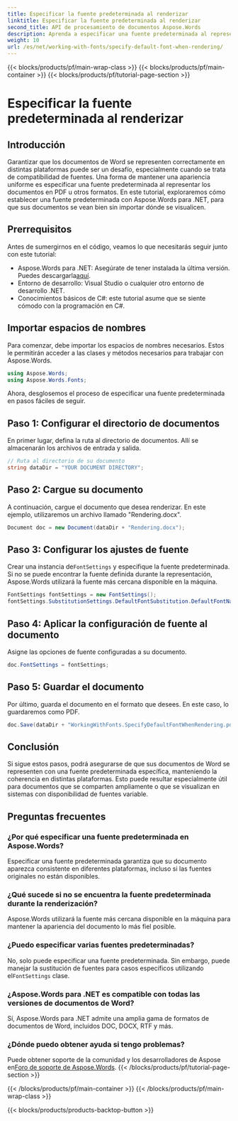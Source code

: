 ```yaml
---
title: Especificar la fuente predeterminada al renderizar
linktitle: Especificar la fuente predeterminada al renderizar
second_title: API de procesamiento de documentos Aspose.Words
description: Aprenda a especificar una fuente predeterminada al representar documentos de Word con Aspose.Words para .NET. Garantice una apariencia uniforme de los documentos en todas las plataformas.
weight: 10
url: /es/net/working-with-fonts/specify-default-font-when-rendering/
---
```


{{< blocks/products/pf/main-wrap-class >}}
{{< blocks/products/pf/main-container >}}
{{< blocks/products/pf/tutorial-page-section >}}

# Especificar la fuente predeterminada al renderizar

## Introducción

Garantizar que los documentos de Word se representen correctamente en distintas plataformas puede ser un desafío, especialmente cuando se trata de compatibilidad de fuentes. Una forma de mantener una apariencia uniforme es especificar una fuente predeterminada al representar los documentos en PDF u otros formatos. En este tutorial, exploraremos cómo establecer una fuente predeterminada con Aspose.Words para .NET, para que sus documentos se vean bien sin importar dónde se visualicen.

## Prerrequisitos

Antes de sumergirnos en el código, veamos lo que necesitarás seguir junto con este tutorial:

- Aspose.Words para .NET: Asegúrate de tener instalada la última versión. Puedes descargarla[aquí](https://releases.aspose.com/words/net/).
- Entorno de desarrollo: Visual Studio o cualquier otro entorno de desarrollo .NET.
- Conocimientos básicos de C#: este tutorial asume que se siente cómodo con la programación en C#.

## Importar espacios de nombres

Para comenzar, debe importar los espacios de nombres necesarios. Estos le permitirán acceder a las clases y métodos necesarios para trabajar con Aspose.Words.

```csharp
using Aspose.Words;
using Aspose.Words.Fonts;
```

Ahora, desglosemos el proceso de especificar una fuente predeterminada en pasos fáciles de seguir.

## Paso 1: Configurar el directorio de documentos

En primer lugar, defina la ruta al directorio de documentos. Allí se almacenarán los archivos de entrada y salida.

```csharp
// Ruta al directorio de su documento
string dataDir = "YOUR DOCUMENT DIRECTORY";
```

## Paso 2: Cargue su documento

A continuación, cargue el documento que desea renderizar. En este ejemplo, utilizaremos un archivo llamado "Rendering.docx".

```csharp
Document doc = new Document(dataDir + "Rendering.docx");
```

## Paso 3: Configurar los ajustes de fuente

 Crear una instancia de`FontSettings` y especifique la fuente predeterminada. Si no se puede encontrar la fuente definida durante la representación, Aspose.Words utilizará la fuente más cercana disponible en la máquina.

```csharp
FontSettings fontSettings = new FontSettings();
fontSettings.SubstitutionSettings.DefaultFontSubstitution.DefaultFontName = "Arial Unicode MS";
```

## Paso 4: Aplicar la configuración de fuente al documento

Asigne las opciones de fuente configuradas a su documento.

```csharp
doc.FontSettings = fontSettings;
```

## Paso 5: Guardar el documento

Por último, guarda el documento en el formato que desees. En este caso, lo guardaremos como PDF.

```csharp
doc.Save(dataDir + "WorkingWithFonts.SpecifyDefaultFontWhenRendering.pdf");
```

## Conclusión

Si sigue estos pasos, podrá asegurarse de que sus documentos de Word se representen con una fuente predeterminada específica, manteniendo la coherencia en distintas plataformas. Esto puede resultar especialmente útil para documentos que se comparten ampliamente o que se visualizan en sistemas con disponibilidad de fuentes variable.


## Preguntas frecuentes

### ¿Por qué especificar una fuente predeterminada en Aspose.Words?
Especificar una fuente predeterminada garantiza que su documento aparezca consistente en diferentes plataformas, incluso si las fuentes originales no están disponibles.

### ¿Qué sucede si no se encuentra la fuente predeterminada durante la renderización?
Aspose.Words utilizará la fuente más cercana disponible en la máquina para mantener la apariencia del documento lo más fiel posible.

### ¿Puedo especificar varias fuentes predeterminadas?
 No, solo puede especificar una fuente predeterminada. Sin embargo, puede manejar la sustitución de fuentes para casos específicos utilizando el`FontSettings` clase.

### ¿Aspose.Words para .NET es compatible con todas las versiones de documentos de Word?
Sí, Aspose.Words para .NET admite una amplia gama de formatos de documentos de Word, incluidos DOC, DOCX, RTF y más.

### ¿Dónde puedo obtener ayuda si tengo problemas?
 Puede obtener soporte de la comunidad y los desarrolladores de Aspose en[Foro de soporte de Aspose.Words](https://forum.aspose.com/c/words/8).
{{< /blocks/products/pf/tutorial-page-section >}}

{{< /blocks/products/pf/main-container >}}
{{< /blocks/products/pf/main-wrap-class >}}

{{< blocks/products/products-backtop-button >}}

